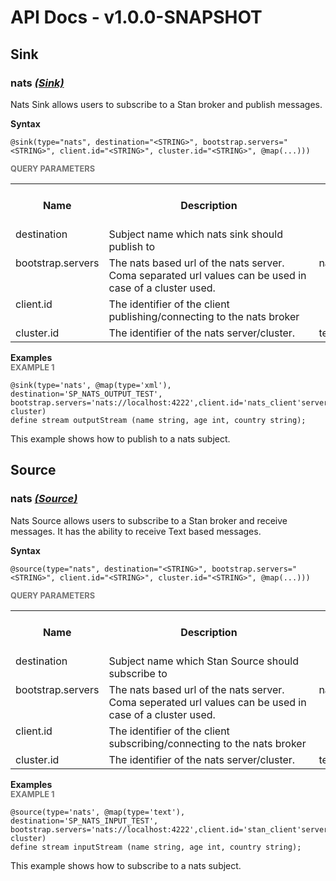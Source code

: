 # API Docs - v1.0.0-SNAPSHOT

## Sink

### nats *<a target="_blank" href="https://wso2.github.io/siddhi/documentation/siddhi-4.0/#sink">(Sink)</a>*

<p style="word-wrap: break-word">Nats Sink allows users to subscribe to a Stan broker and publish messages.</p>

<span id="syntax" class="md-typeset" style="display: block; font-weight: bold;">Syntax</span>
```
@sink(type="nats", destination="<STRING>", bootstrap.servers="<STRING>", client.id="<STRING>", cluster.id="<STRING>", @map(...)))
```

<span id="query-parameters" class="md-typeset" style="display: block; color: rgba(0, 0, 0, 0.54); font-size: 12.8px; font-weight: bold;">QUERY PARAMETERS</span>
<table>
    <tr>
        <th>Name</th>
        <th style="min-width: 20em">Description</th>
        <th>Default Value</th>
        <th>Possible Data Types</th>
        <th>Optional</th>
        <th>Dynamic</th>
    </tr>
    <tr>
        <td style="vertical-align: top">destination</td>
        <td style="vertical-align: top; word-wrap: break-word">Subject name which nats sink should publish to</td>
        <td style="vertical-align: top"></td>
        <td style="vertical-align: top">STRING</td>
        <td style="vertical-align: top">No</td>
        <td style="vertical-align: top">Yes</td>
    </tr>
    <tr>
        <td style="vertical-align: top">bootstrap.servers</td>
        <td style="vertical-align: top; word-wrap: break-word">The nats based url of the nats server. Coma separated url values can be used in case of a cluster used.</td>
        <td style="vertical-align: top">nats://localhost:4222</td>
        <td style="vertical-align: top">STRING</td>
        <td style="vertical-align: top">Yes</td>
        <td style="vertical-align: top">No</td>
    </tr>
    <tr>
        <td style="vertical-align: top">client.id</td>
        <td style="vertical-align: top; word-wrap: break-word">The identifier of the client publishing/connecting to the nats broker</td>
        <td style="vertical-align: top"></td>
        <td style="vertical-align: top">STRING</td>
        <td style="vertical-align: top">No</td>
        <td style="vertical-align: top">No</td>
    </tr>
    <tr>
        <td style="vertical-align: top">cluster.id</td>
        <td style="vertical-align: top; word-wrap: break-word">The identifier of the nats server/cluster.</td>
        <td style="vertical-align: top">test-cluster</td>
        <td style="vertical-align: top">STRING</td>
        <td style="vertical-align: top">Yes</td>
        <td style="vertical-align: top">No</td>
    </tr>
</table>

<span id="examples" class="md-typeset" style="display: block; font-weight: bold;">Examples</span>
<span id="example-1" class="md-typeset" style="display: block; color: rgba(0, 0, 0, 0.54); font-size: 12.8px; font-weight: bold;">EXAMPLE 1</span>
```
@sink(type='nats', @map(type='xml'), destination='SP_NATS_OUTPUT_TEST', bootstrap.servers='nats://localhost:4222',client.id='nats_client'server.id='test-cluster)
define stream outputStream (name string, age int, country string);
```
<p style="word-wrap: break-word">This example shows how to publish to a nats subject.</p>

## Source

### nats *<a target="_blank" href="https://wso2.github.io/siddhi/documentation/siddhi-4.0/#source">(Source)</a>*

<p style="word-wrap: break-word">Nats Source allows users to subscribe to a Stan broker and receive messages. It has the ability to receive Text based messages.</p>

<span id="syntax" class="md-typeset" style="display: block; font-weight: bold;">Syntax</span>
```
@source(type="nats", destination="<STRING>", bootstrap.servers="<STRING>", client.id="<STRING>", cluster.id="<STRING>", @map(...)))
```

<span id="query-parameters" class="md-typeset" style="display: block; color: rgba(0, 0, 0, 0.54); font-size: 12.8px; font-weight: bold;">QUERY PARAMETERS</span>
<table>
    <tr>
        <th>Name</th>
        <th style="min-width: 20em">Description</th>
        <th>Default Value</th>
        <th>Possible Data Types</th>
        <th>Optional</th>
        <th>Dynamic</th>
    </tr>
    <tr>
        <td style="vertical-align: top">destination</td>
        <td style="vertical-align: top; word-wrap: break-word">Subject name which Stan Source should subscribe to</td>
        <td style="vertical-align: top"></td>
        <td style="vertical-align: top">STRING</td>
        <td style="vertical-align: top">No</td>
        <td style="vertical-align: top">No</td>
    </tr>
    <tr>
        <td style="vertical-align: top">bootstrap.servers</td>
        <td style="vertical-align: top; word-wrap: break-word">The nats based url of the nats server. Coma seperated url values can be used in case of a cluster used.</td>
        <td style="vertical-align: top">nats://localhost:4222</td>
        <td style="vertical-align: top">STRING</td>
        <td style="vertical-align: top">Yes</td>
        <td style="vertical-align: top">No</td>
    </tr>
    <tr>
        <td style="vertical-align: top">client.id</td>
        <td style="vertical-align: top; word-wrap: break-word">The identifier of the client subscribing/connecting to the nats broker</td>
        <td style="vertical-align: top"></td>
        <td style="vertical-align: top">STRING</td>
        <td style="vertical-align: top">No</td>
        <td style="vertical-align: top">No</td>
    </tr>
    <tr>
        <td style="vertical-align: top">cluster.id</td>
        <td style="vertical-align: top; word-wrap: break-word">The identifier of the nats server/cluster.</td>
        <td style="vertical-align: top">test-cluster</td>
        <td style="vertical-align: top">STRING</td>
        <td style="vertical-align: top">Yes</td>
        <td style="vertical-align: top">No</td>
    </tr>
</table>

<span id="examples" class="md-typeset" style="display: block; font-weight: bold;">Examples</span>
<span id="example-1" class="md-typeset" style="display: block; color: rgba(0, 0, 0, 0.54); font-size: 12.8px; font-weight: bold;">EXAMPLE 1</span>
```
@source(type='nats', @map(type='text'), destination='SP_NATS_INPUT_TEST', bootstrap.servers='nats://localhost:4222',client.id='stan_client'server.id='test-cluster)
define stream inputStream (name string, age int, country string);
```
<p style="word-wrap: break-word">This example shows how to subscribe to a nats subject.</p>

